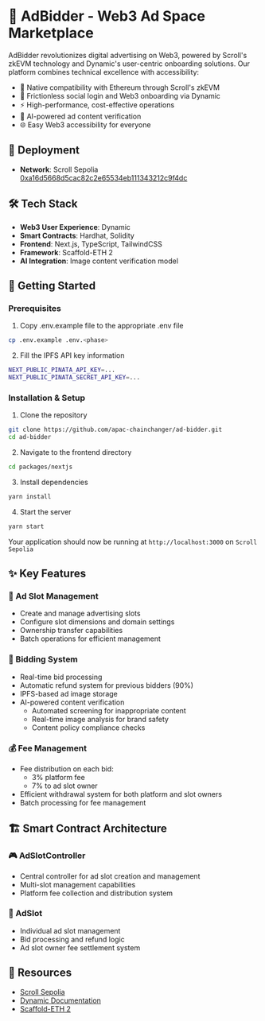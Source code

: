 # 📢 AdBidder - Web3 Ad Space Marketplace
AdBidder revolutionizes digital advertising on Web3, powered by Scroll's zkEVM technology and Dynamic's user-centric onboarding solutions. Our platform combines technical excellence with accessibility:
- 🔄 Native compatibility with Ethereum through Scroll's zkEVM
- 🎯 Frictionless social login and Web3 onboarding via Dynamic
- ⚡ High-performance, cost-effective operations
- 🤖 AI-powered ad content verification
- 🌐 Easy Web3 accessibility for everyone

## 🚀 Deployment
- **Network**: Scroll Sepolia [0xa16d5668d5cac82c2e65534eb111343212c9f4dc](https://sepolia.scrollscan.com/address/0xa16d5668d5cac82c2e65534eb111343212c9f4dc)

## 🛠 Tech Stack
- **Web3 User Experience**: Dynamic
- **Smart Contracts**: Hardhat, Solidity
- **Frontend**: Next.js, TypeScript, TailwindCSS
- **Framework**: Scaffold-ETH 2
- **AI Integration**: Image content verification model

## 📝 Getting Started
### Prerequisites
1. Copy .env.example file to the appropriate .env file
```bash
cp .env.example .env.<phase>
```

2. Fill the IPFS API key information
```bash
NEXT_PUBLIC_PINATA_API_KEY=...
NEXT_PUBLIC_PINATA_SECRET_API_KEY=...
```

### Installation & Setup
1. Clone the repository
```bash
git clone https://github.com/apac-chainchanger/ad-bidder.git
cd ad-bidder
```

2. Navigate to the frontend directory
```bash
cd packages/nextjs
```

3. Install dependencies
```bash
yarn install
```

4. Start the server
```bash
yarn start
```

Your application should now be running at `http://localhost:3000` on `Scroll Sepolia`

## ✨ Key Features
### 🎪 Ad Slot Management
- Create and manage advertising slots
- Configure slot dimensions and domain settings
- Ownership transfer capabilities
- Batch operations for efficient management

### 💫 Bidding System
- Real-time bid processing
- Automatic refund system for previous bidders (90%)
- IPFS-based ad image storage
- AI-powered content verification
  - Automated screening for inappropriate content
  - Real-time image analysis for brand safety
  - Content policy compliance checks

### 💰 Fee Management
- Fee distribution on each bid:
  - 3% platform fee
  - 7% to ad slot owner
- Efficient withdrawal system for both platform and slot owners
- Batch processing for fee management

## 🏗 Smart Contract Architecture
### 🎮 AdSlotController
- Central controller for ad slot creation and management
- Multi-slot management capabilities
- Platform fee collection and distribution system

### 📍 AdSlot
- Individual ad slot management
- Bid processing and refund logic
- Ad slot owner fee settlement system

## 🔗 Resources
- [Scroll Sepolia](https://docs.scroll.io/en/home/)
- [Dynamic Documentation](https://www.dynamic.xyz/docs)
- [Scaffold-ETH 2](https://scaffoldeth.io/)

